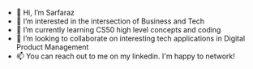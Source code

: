 - 👋 Hi, I’m Sarfaraz
- 👀 I’m interested in the intersection of Business and Tech
- 🌱 I’m currently learning CS50 high level concepts and coding
- 💞️ I’m looking to collaborate on interesting tech applications in Digital Product Management
- 📫 You can reach out to me on my linkedin. I'm happy to network! 

<!---
sarfarazaamiri/sarfarazaamiri is a ✨ special ✨ repository because its `README.md` (this file) appears on your GitHub profile.
You can click the Preview link to take a look at your changes.
--->

